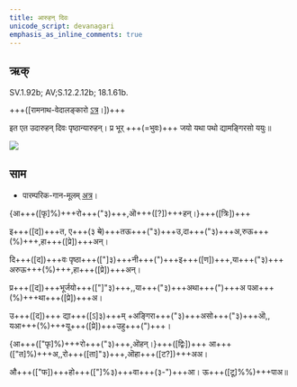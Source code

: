 ```yaml
---
title: आरुहन् दिवः  
unicode_script: devanagari  
emphasis_as_inline_comments: true
---   
```


## ऋक्

SV.1.92b; AV;S.12.2.12b; 18.1.61b.

+++([रामनाथ-वेदालङ्कारो [ऽत्र](http://www.vedakosh.com/saam-veda/poorvarchika/prapaathaka-1/ardhaprapaathaka-2/dashati-10/saam-poorva-mantra-1-2-10-02?tmpl%3D%2Fsystem%2Fapp%2Ftemplates%2Fprint%2F%26showPrintDialog%3D1&sa=D&ust=1542425956401000)।])+++

इत एत उदारुहन् दिवः पृष्ठान्यारुहन्। प्र भूर् +++(=भुवः)+++ जयो यथा पथो द्यामङ्गिरसो ययुः॥

![](../../images/worlds/rocket_takeoff.jpg)


## साम

- पारम्परिक-गान-मूलम् [अत्र](https://archive.org/stream/sAmaveda-jaiminIya-paravastu-paramparA-docs/VIVAAHA%20UPANAYANA%20SAAMAANI#page/n2/mode/1up&sa=D&ust=1542425956402000)।
<div class="audioEmbed"  caption="रामानुजार्यः 1974 " src="https://archive
.org/download/jaiminIya-sAma-gAna-paravastu-tradition-rAmAnuja/Aruhan-divaH.mp3"></div>
<div class="audioEmbed"  caption="गोपालार्यः 2015  " src="https://archive
.org/download/jaiminIya-sAma-gAna-paravastu-tradition-gopAla-2015/Aruhan-divaH.mp3"></div>
<div class="audioEmbed"  caption="गोपालपवनयोर् अनुवचनम् 2015 1x" src="https://archive
.org/download/jaiminIya-sAma-gAna-paravastu-tradition-anuvachanam-gopAla-pavana-2015/Aruhan-divaH.mp3"></div>
<div class="audioEmbed"  caption="गोपालपवनयोर् अनुवचनम् 2015 1.5x" src="https://archive
.org/download/jaiminIya-sAma-gAna-paravastu-tradition-anuvachanam-gopAla-pavana-2015-150p-speed/Aruhan-divaH.mp3"></div>

{आ+++([फृ]%)+++रो+++("३)+++,ऒ+++([?])+++हन्।}+++([त्रिः])+++

इ+++([द])+++त, ए+++(३ ~~ये~~)+++तऊ+++("३)+++उ,दा+++("३)+++अ,रुऊ+++(%)+++,हा+++([प्रे])+++अन्।

दि+++([द])+++वः पृष्ठा+++(["]३)+++नी+++(")+++इ+++([ण])+++,या+++("३)+++ अरुऊ+++(%)+++,हा+++([प्रे])+++अन्।

प्र+++([द])+++भूर्जयो+++(["]"३)+++,,या+++("३)+++अथा+++(")+++अ पआ+++(%)+++था+++([प्रे])+++अ।

उ+++([द])+++ द्या+++([ऽ]३)+++म् +अङ्गिरा+++("३)+++असो+++("३)+++ऒ,, यआ+++(%)+++यू+++([प्रे])+++उहु+++(")+++।

{आ+++(["फृ]%)+++रो+++("३)+++,ऒहन्।}+++([द्विः])+++ आ+++(["त]%)+++अ,,रो+++([ता]"३)+++,ऒहा+++([ट?])+++अअ।

औ+++(["फ])+++हो+++(["]%३)+++वा+++(३-")+++आ।  ऊ+++([टू]%%)+++पाअ॥